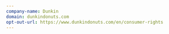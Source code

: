 ```yaml
---
company-name: Dunkin
domain: dunkindonuts.com
opt-out-url: https://www.dunkindonuts.com/en/consumer-rights
---
```





